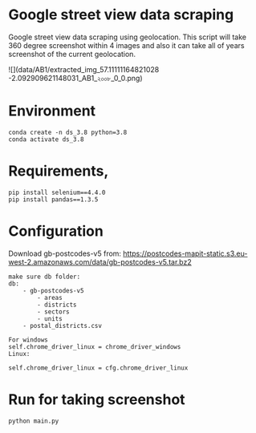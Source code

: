 # Google street view data scraping
Google street view data scraping using geolocation. This script will take 360 degree screenshot within 4 images and also it can take all of years screenshot of the current geolocation.

![](data/AB1/extracted_img_57.11111164821028 -2.092909621148031_AB1_২০০৮_0_0.png)

# Environment

```
conda create -n ds_3.8 python=3.8
conda activate ds_3.8
```
# Requirements,

```
pip install selenium==4.4.0
pip install pandas==1.3.5 

```

# Configuration

Download gb-postcodes-v5 from:
https://postcodes-mapit-static.s3.eu-west-2.amazonaws.com/data/gb-postcodes-v5.tar.bz2

```
make sure db folder:
db:
    - gb-postcodes-v5
        - areas
        - districts
        - sectors
        - units
    - postal_districts.csv

For windows
self.chrome_driver_linux = chrome_driver_windows
Linux:

self.chrome_driver_linux = cfg.chrome_driver_linux

```

# Run for taking screenshot

```
python main.py
```




